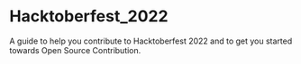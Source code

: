 # Hacktoberfest_2022
A guide to help you contribute to Hacktoberfest 2022 and to get you started towards Open Source Contribution.
